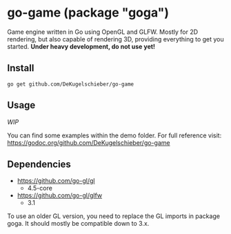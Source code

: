 # go-game (package "goga")

Game engine written in Go using OpenGL and GLFW. Mostly for 2D rendering, but also capable of rendering 3D, providing everything to get you started.
**Under heavy development, do not use yet!**

## Install

```
go get github.com/DeKugelschieber/go-game
```

## Usage

*WIP*

You can find some examples within the demo folder. For full reference visit: https://godoc.org/github.com/DeKugelschieber/go-game

## Dependencies

* https://github.com/go-gl/gl
    - 4.5-core
* https://github.com/go-gl/glfw
    - 3.1

To use an older GL version, you need to replace the GL imports in package goga. It should mostly be compatible down to 3.x.
